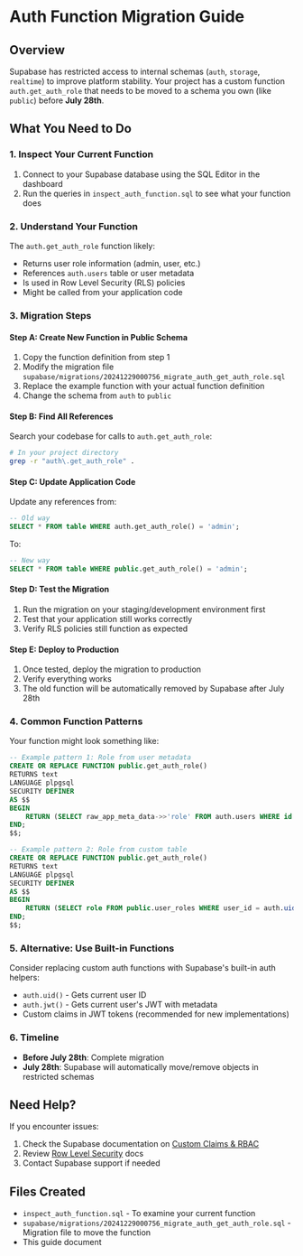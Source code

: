 # Auth Function Migration Guide

## Overview
Supabase has restricted access to internal schemas (`auth`, `storage`, `realtime`) to improve platform stability. Your project has a custom function `auth.get_auth_role` that needs to be moved to a schema you own (like `public`) before **July 28th**.

## What You Need to Do

### 1. Inspect Your Current Function
1. Connect to your Supabase database using the SQL Editor in the dashboard
2. Run the queries in `inspect_auth_function.sql` to see what your function does

### 2. Understand Your Function
The `auth.get_auth_role` function likely:
- Returns user role information (admin, user, etc.)
- References `auth.users` table or user metadata
- Is used in Row Level Security (RLS) policies
- Might be called from your application code

### 3. Migration Steps

#### Step A: Create New Function in Public Schema
1. Copy the function definition from step 1
2. Modify the migration file `supabase/migrations/20241229000756_migrate_auth_get_auth_role.sql`
3. Replace the example function with your actual function definition
4. Change the schema from `auth` to `public`

#### Step B: Find All References
Search your codebase for calls to `auth.get_auth_role`:
```bash
# In your project directory
grep -r "auth\.get_auth_role" .
```

#### Step C: Update Application Code
Update any references from:
```sql
-- Old way
SELECT * FROM table WHERE auth.get_auth_role() = 'admin';
```

To:
```sql
-- New way
SELECT * FROM table WHERE public.get_auth_role() = 'admin';
```

#### Step D: Test the Migration
1. Run the migration on your staging/development environment first
2. Test that your application still works correctly
3. Verify RLS policies still function as expected

#### Step E: Deploy to Production
1. Once tested, deploy the migration to production
2. Verify everything works
3. The old function will be automatically removed by Supabase after July 28th

### 4. Common Function Patterns

Your function might look something like:

```sql
-- Example pattern 1: Role from user metadata
CREATE OR REPLACE FUNCTION public.get_auth_role()
RETURNS text
LANGUAGE plpgsql
SECURITY DEFINER
AS $$
BEGIN
    RETURN (SELECT raw_app_meta_data->>'role' FROM auth.users WHERE id = auth.uid());
END;
$$;
```

```sql
-- Example pattern 2: Role from custom table
CREATE OR REPLACE FUNCTION public.get_auth_role()
RETURNS text
LANGUAGE plpgsql
SECURITY DEFINER
AS $$
BEGIN
    RETURN (SELECT role FROM public.user_roles WHERE user_id = auth.uid());
END;
$$;
```

### 5. Alternative: Use Built-in Functions

Consider replacing custom auth functions with Supabase's built-in auth helpers:
- `auth.uid()` - Gets current user ID
- `auth.jwt()` - Gets current user's JWT with metadata
- Custom claims in JWT tokens (recommended for new implementations)

### 6. Timeline
- **Before July 28th**: Complete migration
- **July 28th**: Supabase will automatically move/remove objects in restricted schemas

## Need Help?

If you encounter issues:
1. Check the Supabase documentation on [Custom Claims & RBAC](https://supabase.com/docs/guides/database/postgres/custom-claims-and-role-based-access-control-rbac)
2. Review [Row Level Security](https://supabase.com/docs/guides/database/postgres/row-level-security) docs
3. Contact Supabase support if needed

## Files Created
- `inspect_auth_function.sql` - To examine your current function
- `supabase/migrations/20241229000756_migrate_auth_get_auth_role.sql` - Migration file to move the function
- This guide document
